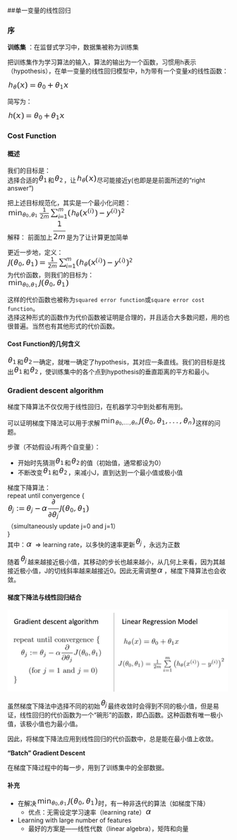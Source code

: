 ##单一变量的线性回归
### 序
**训练集** ：在监督式学习中，数据集被称为训练集
   
把训练集作为学习算法的输入，算法的输出为一个函数，习惯用h表示（hypothesis），在单一变量的线性回归模型中，h为带有一个变量x的线性函数：

![equation](./img/01.png)

简写为：

![equation](./img/02.png)

### Cost Function
#### 概述
我们的目标是：   
选择合适的![theata](./img/07.png)和![theata](./img/08.png)，让![theata](./img/09.png)尽可能接近y(也即是是前面所述的“right answer”)

把上述目标规范化，其实是一个最小化问题：    
![theata](./img/03.png)    
解释：
前面加上![theata](./img/10.png)是为了让计算更加简单

更近一步地，定义：    
![equation](./img/04.png)    
为代价函数，则我们的目标为：    
![equation](./img/05.png)

这样的代价函数也被称为`squared error function`或`square error cost function`。    
选择这种形式的函数作为代价函数被证明是合理的，并且适合大多数问题，用的也很普遍。当然也有其他形式的代价函数。

#### Cost Function的几何含义
![theata](./img/07.png)和![theata](./img/08.png)一确定，就唯一确定了hypothesis，其对应一条直线。我们的目标是找出![theata](./img/07.png)和![theata](./img/08.png)，使训练集中的各个点到hypothesis的垂直距离的平方和最小。

### Gradient descent algorithm
梯度下降算法不仅仅用于线性回归，在机器学习中到处都有用到。

可以证明梯度下降法可以用于求解![equation](./img/06.png)这样的问题。

步骤（不妨假设J有两个自变量）：

- 开始时先猜测![theata](./img/07.png)和![theata](./img/08.png)的值（初始值，通常都设为0）
- 不断改变![theata](./img/07.png)和![theata](./img/08.png)，来减小J，直到达到一个最小值或极小值

梯度下降算法：    
repeat until convergence {    
	![gradient descent](./img/11.png)    
	（simultaneously update j=0 and j=1）    
}    
其中：![alpha](./img/12.png) => learning rate，以多快的速率更新![theta_j](./img/13.png)，永远为正数

随着![theta](./img/13.png)越来越接近极小值，其移动的步长也越来越小，从几何上来看，因为其越接近极小值，J的切线斜率越来越接近0。因此无需调整![alpha](./img/12.png)，梯度下降算法也会收敛。

#### 梯度下降法与线性回归结合
<img src="./img/14.png" width="500px"/>

虽然梯度下降法中选择不同的初始![theta_j](./img/13.png)最终收敛时会得到不同的极小值，但是易证，线性回归的代价函数为一个“碗形”的函数，即凸函数。这种函数有唯一极小值，该极小值也为最小值。

因此，将梯度下降法应用到线性回归的代价函数中，总是能在最小值上收敛。

**“Batch” Gradient Descent**

在梯度下降过程中的每一步，用到了训练集中的全部数据。

#### 补充
- 在解决![equation](./img/05.png)时，有一种非迭代的算法（如梯度下降）
	- 优点：无需设定学习速率（learning rate）![alpha](./img/12.png)
- Learning with large number of features
	- 最好的方案是——线性代数（linear algebra），矩阵和向量

